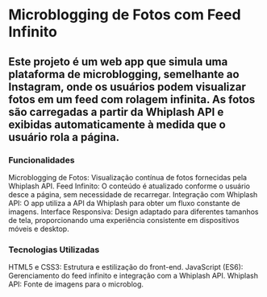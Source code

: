 # Microblogging de Fotos com Feed Infinito
## Este projeto é um web app que simula uma plataforma de microblogging, semelhante ao Instagram, onde os usuários podem visualizar fotos em um feed com rolagem infinita. As fotos são carregadas a partir da Whiplash API e exibidas automaticamente à medida que o usuário rola a página.

### Funcionalidades
Microblogging de Fotos: Visualização contínua de fotos fornecidas pela Whiplash API.
Feed Infinito: O conteúdo é atualizado conforme o usuário desce a página, sem necessidade de recarregar.
Integração com Whiplash API: O app utiliza a API da Whiplash para obter um fluxo constante de imagens.
Interface Responsiva: Design adaptado para diferentes tamanhos de tela, proporcionando uma experiência consistente em dispositivos móveis e desktop.
### Tecnologias Utilizadas
HTML5 e CSS3: Estrutura e estilização do front-end.
JavaScript (ES6): Gerenciamento do feed infinito e integração com a Whiplash API.
Whiplash API: Fonte de imagens para o microblog.

